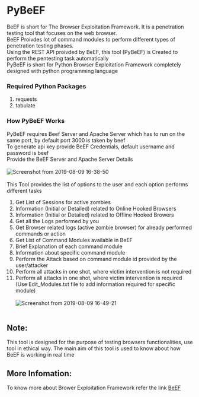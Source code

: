 # PyBeEF
BeEF is short for The Browser Exploitation Framework. It is a penetration testing tool that focuses on the web browser.<br/>
BeEF Proivdes lot of command modules to perform different types of penetration testing phases.<br/>
Using the REST API proivded by BeEF, this tool (PyBeEF) is Created to perform the pentesting task automatically<br/>
PyBeEF is short for Python Browser Exploitation Framework completely designed with python programming language<br/>

### Required Python Packages
1) requests<br/>
2) tabulate

### How PyBeEF Works
PyBeEF requires Beef Server and Apache Server which has to run on the same port, by default port 3000 is taken by beef<br/>
To generate api key provide BeEF Credentials, default username and password is beef<br/>
Provide the BeEF Server and Apache Server Details<br/><br/>
![Screenshot from 2019-08-09 16-38-50](https://user-images.githubusercontent.com/53365786/62775371-13802680-bac5-11e9-8b33-609cdc066fe6.png)
<br/><br/>
This Tool provides the list of options to the user and each option performs different tasks<br/>
1) Get List of Sessions for active zombies <br/>
2) Information (Initial or Detailed) related to Online Hooked Browsers<br/>
3) Information (Initial or Detailed) related to Offline Hooked Browers<br/>
4) Get all the Logs performed by you<br/>
5) Get Browser related logs (active zombie browser) for already performed commands or action<br/>
6) Get List of Command Modules available in BeEF<br/>
7) Brief Explanation of each command module<br/>
8) Information about specific command module<br/>
9) Perform the Attack based on command module id provided by the user/attacker<br/>
10) Perform all attacks in one shot, where victim intervention is not required<br/>
11) Perform all attacks in one shot, where victim intervention is required (Use Edit_Modules.txt file to add information required for specific module)<br/><br/>
![Screenshot from 2019-08-09 16-49-21](https://user-images.githubusercontent.com/53365786/62775823-6f977a80-bac6-11e9-9d7d-0b5f2adb3c6d.png)
<br/><br/>
## Note: 
This tool is designed for the purpose of testing browsers functionalities, use tool in ethical way. The main aim of this tool is used to know about how BeEF is working in real time

## More Infomation:
To know more about Brower Exploitation Framework refer the link <a href="https://github.com/Hack-Geek/PyBeEF/wiki">BeEF</a>
